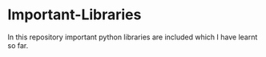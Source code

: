 # Important-Libraries
In this repository important python libraries are included which I have learnt so far.
